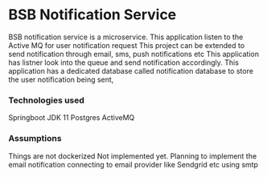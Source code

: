 # BSB Notification Service
BSB notification service is a microservice. This application listen to the Active MQ for user notification request
This project can be extended to send notification through email, sms, push notifications etc
This application has listner look into the queue and send notification accordingly.
This application has a dedicated database called notification database to store the user notification being sent,


### Technologies used
Springboot
JDK 11
Postgres
ActiveMQ


### Assumptions
Things are not dockerized
Not implemented yet.
Planning to implement the email notification connecting to email provider like Sendgrid etc using smtp

